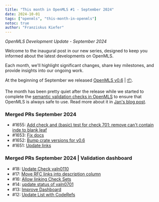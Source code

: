 ```yaml
---
title: "This month in OpenMLS #1 - September 2024"
date: 2024-10-01
tags: ["openmls", "this-month-in-openmls"]
notoc: true
author: "Franziskus Kiefer"
---
```


_OpenMLS Development Update - September 2024_

Welcome to the inaugural post in our new series, designed to keep you informed
about the latest developments on OpenMLS.

Each month, we'll highlight significant changes, share key milestones, and
provide insights into our ongoing work.

At the beginning of September we released [OpenMLS v0.6](./2024-09-04-v0_6-release.md) | [📦](https://crates.io/crates/openmls/0.6.0).

The month has been pretty quiet after the release while we started to complete
the [semantic validation checks in OpenMLS](https://validation.openmls.tech)
to ensure that OpenMLS is always safe to use.
Read more about it in [Jan's blog post](../2024-09-30-taking-stock-of-validation-checks).

### Merged PRs September 2024
* #1655: [Add check and (basic) test for check 701: remove can't contain inde to blank leaf](https://github.com/openmls/openmls/pull/1655)
* #1653: [Fix docs](https://github.com/openmls/openmls/pull/1653)
* #1652: [Bump crate versions for v0.6](https://github.com/openmls/openmls/pull/1652)
* #1651: [Update links](https://github.com/openmls/openmls/pull/1651)

### Merged PRs September 2024 | Validation dashboard
* #18: [Update Check valn0110](https://github.com/openmls/validation.dhall/pull/18)
* #17: [Move RFC links into description column](https://github.com/openmls/validation.dhall/pull/17)
* #16: [Allow linking Check Sets](https://github.com/openmls/validation.dhall/pull/16)
* #14: [update status of valn0701](https://github.com/openmls/validation.dhall/pull/14)
* #13: [Improve Dashboard](https://github.com/openmls/validation.dhall/pull/13)
* #12: [Update List with CodeRefs](https://github.com/openmls/validation.dhall/pull/12)
